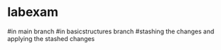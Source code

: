 # labexam
#in main branch
#in basicstructures branch
#stashing the changes and applying the stashed changes